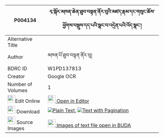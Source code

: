 |P004134|རྭ་སྐོར་མཁན་ཆེན་ཐུབ་བསྟན་ནོར་བུའི་མཛད་རྣམ་དང་གསུང་ཆོས་ཕྱོགས་བསྡུས་དད་པའི་སྣང་བ་འདྲེན་པའི་འོད་སྣང་། 
| --- | --- 
|Alternative Title |
|Author| མཁན་པོ་ཐུབ་བསྟན་ནོར་བུ།
|BDRC ID | W1PD137813
|Creator | Google OCR
|Number of Volumes| 1
|<img width="25" src="https://img.icons8.com/color/25/000000/edit-property.png">Edit Online| [<img width="25" src="https://avatars.githubusercontent.com/u/45091458?s=200&v=4"> Open in Editor](http://editor.openpecha.org/P004134)
|<img width="25" src="https://img.icons8.com/fluent/48/000000/download-2.png"/>  Download | [![](https://img.icons8.com/color/20/000000/txt.png)Plain Text](https://github.com/Openpecha/P004134/releases/download/v1/ra_kor_khenchen_tubten_norbu_i_plain_P004134.zip), [![](https://img.icons8.com/color/20/000000/txt.png)Text with Pagination](https://github.com/Openpecha/P004134/releases/download/v1/ra_kor_khenchen_tubten_norbu_i_pages_P004134.zip)
|<img width="25" src="https://img.icons8.com/plasticine/100/000000/pictures-folder.png"/>  Source Images | [<img width="25" src="https://library.bdrc.io/icons/BUDA-small.svg"> Images of text file open in BUDA](https://library.bdrc.io/show/bdr:W1PD137813)